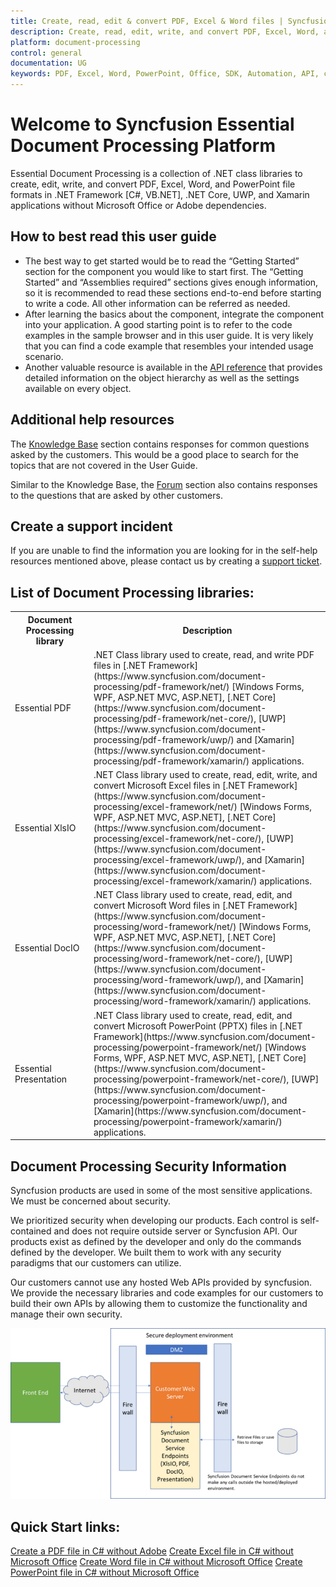 ```yaml
---
title: Create, read, edit & convert PDF, Excel & Word files | Syncfusion
description: Create, read, edit, write, and convert PDF, Excel, Word, and PowerPoint file formats in .NET applications without Microsoft Office or Adobe dependencies.
platform: document-processing
control: general
documentation: UG
keywords: PDF, Excel, Word, PowerPoint, Office, SDK, Automation, API, create, edit, convert, read
---
```


# Welcome to Syncfusion Essential Document Processing Platform

Essential Document Processing is a collection of .NET class libraries to create, edit, write, and convert PDF, Excel, Word, and PowerPoint file formats in .NET Framework [C#, VB.NET], .NET Core, UWP, and Xamarin applications without Microsoft Office or Adobe dependencies.

## How to best read this user guide

* The best way to get started would be to read the “Getting Started” section for the component you would like to start first. The “Getting Started” and “Assemblies required” sections gives enough information, so it is recommended to read these sections end-to-end before starting to write a code. All other information can be referred as needed. 
* After learning the basics about the component, integrate the component into your application. A good starting point is to refer to the code examples in the sample browser and in this user guide. It is very likely that you can find a code example that resembles your intended usage scenario. 
* Another valuable resource is available in the [API reference](https://help.syncfusion.com/cr/document-processing) that provides detailed information on the object hierarchy as well as the settings available on every object.

## Additional help resources

The [Knowledge Base](https://support.syncfusion.com/kb) section contains responses for common questions asked by the customers. This would be a good place to search for the topics that are not covered in the User Guide.

Similar to the Knowledge Base, the [Forum](https://www.syncfusion.com/forums/) section also contains responses to the questions that are asked by other customers.

## Create a support incident

If you are unable to find the information you are looking for in the self-help resources mentioned above, please contact us by creating a [support ticket](https://www.syncfusion.com/support/directtrac/incidents).

## List of Document Processing libraries:

<table>
<tr>
<th width="25%">
Document Processing library
</th>
<th width="75%">
Description
</th>
</tr>
<tr>
<td>
Essential PDF
</td>
<td>
.NET Class library used to create, read, and write PDF files in [.NET Framework](https://www.syncfusion.com/document-processing/pdf-framework/net/) [Windows Forms, WPF, ASP.NET MVC, ASP.NET], [.NET Core](https://www.syncfusion.com/document-processing/pdf-framework/net-core/), [UWP](https://www.syncfusion.com/document-processing/pdf-framework/uwp/) and [Xamarin](https://www.syncfusion.com/document-processing/pdf-framework/xamarin/) applications.
</td>
</tr>
<tr>
<td>
Essential XlsIO
</td>
<td>
.NET Class library used to create, read, edit, write, and convert Microsoft Excel files in [.NET Framework](https://www.syncfusion.com/document-processing/excel-framework/net/) [Windows Forms, WPF, ASP.NET MVC, ASP.NET], [.NET Core](https://www.syncfusion.com/document-processing/excel-framework/net-core/), [UWP](https://www.syncfusion.com/document-processing/excel-framework/uwp/), and [Xamarin](https://www.syncfusion.com/document-processing/excel-framework/xamarin/) applications.
</td>
</tr>
<tr>
<td>
Essential DocIO
</td>
<td>
.NET Class library used to create, read, edit, and convert Microsoft Word files in [.NET Framework](https://www.syncfusion.com/document-processing/word-framework/net/) [Windows Forms, WPF, ASP.NET MVC, ASP.NET], [.NET Core](https://www.syncfusion.com/document-processing/word-framework/net-core/), [UWP](https://www.syncfusion.com/document-processing/word-framework/uwp/), and [Xamarin](https://www.syncfusion.com/document-processing/word-framework/xamarin/) applications.
</td>
</tr>
<tr>
<td>
Essential Presentation
</td>
<td>
.NET Class library used to create, read, edit, and convert Microsoft PowerPoint (PPTX) files in [.NET Framework](https://www.syncfusion.com/document-processing/powerpoint-framework/net/) [Windows Forms, WPF, ASP.NET MVC, ASP.NET], [.NET Core](https://www.syncfusion.com/document-processing/powerpoint-framework/net-core/), [UWP](https://www.syncfusion.com/document-processing/powerpoint-framework/uwp/), and [Xamarin](https://www.syncfusion.com/document-processing/powerpoint-framework/xamarin/) applications.
</td>
</tr>
</table>

## Document Processing Security Information

Syncfusion products are used in some of the most sensitive applications.  We must be concerned about security.

We prioritized security when developing our products.  Each control is self-contained and does not require outside server or Syncfusion API.  Our products exist as defined by the developer and only do the commands defined by the developer.  We built them to work with any security paradigms that our customers can utilize.

Our customers cannot use any hosted Web APIs provided by syncfusion.  We provide the necessary libraries and code examples for our customers to build their own APIs by allowing them to customize the functionality and manage their own security.

![Document Processing Security Information](introductionpage_images/securityinfo.png)
	
## Quick Start links:

[Create a PDF file in C# without Adobe](https://help.syncfusion.com/document-processing/pdf/pdf-library/net/create-pdf-file-in-c-sharp-vb-net)
[Create Excel file in C# without Microsoft Office](https://help.syncfusion.com/document-processing/excel/excel-library/net/create-excel-file-csharp-vbnet)
[Create Word file in C# without Microsoft Office](https://help.syncfusion.com/document-processing/word/word-library/net/getting-started)
[Create PowerPoint file in C# without Microsoft Office](https://help.syncfusion.com/document-processing/powerpoint/powerpoint-library/net/getting-started)
